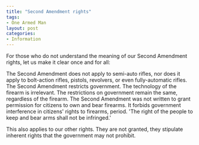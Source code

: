 ```yaml
---
title: "Second Amendment rights"
tags:
- One Armed Man
layout: post
categories:
- Information
---
```


For those who do not understand the meaning of our Second Amendment rights, let us make it clear once and for all:

The Second Amendment does not apply to semi-auto rifles, nor does it apply to bolt-action rifles, pistols, revolvers, or even fully-automatic rifles. The Second Amendment restricts government. The technology of the firearm is irrelevant. The restrictions on government remain the same, regardless of the firearm. The Second Amendment was not written to grant permission for citizens to own and bear firearms. It forbids government interference in citizens' rights to firearms, period. 'The right of the people to keep and bear arms shall not be infringed.'

This also applies to our other rights. They are not granted, they stipulate inherent rights that the government may not prohibit.